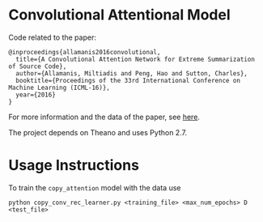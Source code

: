 Convolutional Attentional Model
===============
Code related to the paper:
```
@inproceedings{allamanis2016convolutional,
  title={A Convolutional Attention Network for Extreme Summarization of Source Code},
  author={Allamanis, Miltiadis and Peng, Hao and Sutton, Charles},
  booktitle={Proceedings of the 33rd International Conference on Machine Learning (ICML-16)},
  year={2016}
}
```
For more information and the data of the paper, see [here](http://groups.inf.ed.ac.uk/cup/codeattention/).

The project depends on Theano and uses Python 2.7.

Usage Instructions
======
To train the `copy_attention` model with the data use
```
python copy_conv_rec_learner.py <training_file> <max_num_epochs> D <test_file>
```

